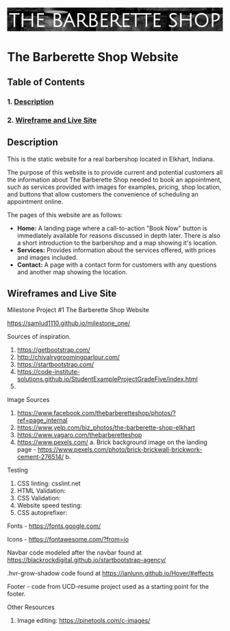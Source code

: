 ![The Barberette Shop](assets/images/barberette_title.jpg)

# **The Barberette Shop Website**
## Table of Contents
### 1. [Description](#description)
### 2. [Wireframe and Live Site](#links)

<a name="description"></a>

## Description
This is the static website for a real barbershop located in Elkhart, Indiana.

The purpose of this website is to provide current and potential customers all the information about The Barberette Shop needed to book an appointment, such as services provided with images for examples, pricing, shop location, and buttons that allow customers the convenience of scheduling an appointment online.

The pages of this website are as follows:
- **Home:** A landing page where a call-to-action "Book Now" button is immediately available for reasons discussed in depth later. There is also a short introduction to the barbershop and a map showing it's location.
- **Services:** Provides information about the services offered, with prices and images included. 
- **Contact:** A page with a contact form for customers with any questions and another map showing the location.

<a name="links"></a>

## Wireframes and Live Site


Milestone Project #1
The Barberette Shop Website



https://samlud1110.github.io/milestone_one/

Sources of inspiration.
  1. https://getbootstrap.com/ 
  2. http://chivalrygroomingparlour.com/
  3. https://startbootstrap.com/ 
  4. https://code-institute-solutions.github.io/StudentExampleProjectGradeFive/index.html 
  5. 
  
Image Sources
  1. https://www.facebook.com/thebarberetteshop/photos/?ref=page_internal
  2. https://www.yelp.com/biz_photos/the-barberette-shop-elkhart 
  3. https://www.vagaro.com/thebarberetteshop 
  4. https://www.pexels.com/ 
    a. Brick background image on the landing page - https://www.pexels.com/photo/brick-brickwall-brickwork-cement-276514/ 
    b.

Testing
  1. CSS linting: csslint.net
  2. HTML Validation: 
  3. CSS Validation:
  4. Website speed testing: 
  5. CSS autoprefixer:


Fonts - https://fonts.google.com/ 

Icons - https://fontawesome.com/?from=io 

Navbar code modeled after the navbar found at https://blackrockdigital.github.io/startbootstrap-agency/ 

.hvr-grow-shadow code found at https://ianlunn.github.io/Hover/#effects

Footer - code from UCD-resume project used as a starting point for the footer.

Other Resources
 1. Image editing: https://pinetools.com/c-images/


 